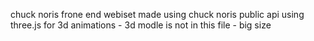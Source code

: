 chuck noris frone end webiset made using chuck noris public api 
using three.js for 3d animations - 3d modle is not in this file - big size
